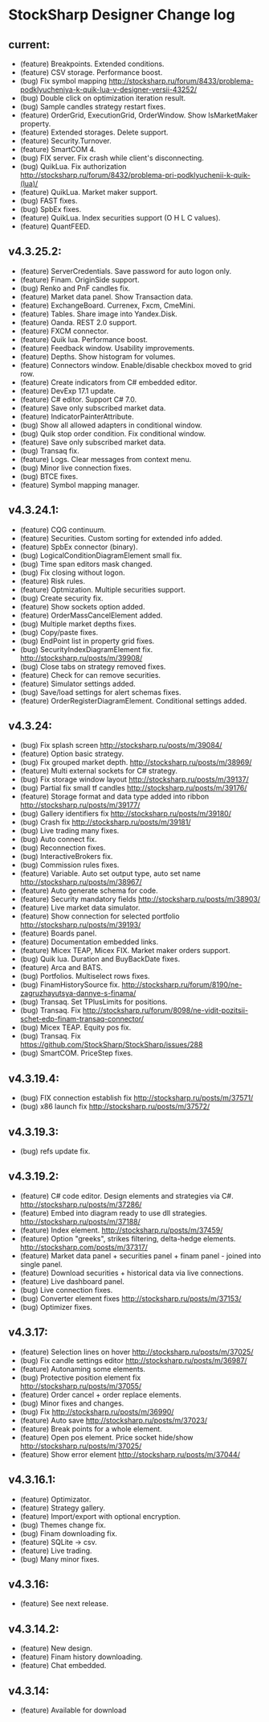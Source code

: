 StockSharp Designer Change log
========================
## current:
* (feature) Breakpoints. Extended conditions.
* (feature) CSV storage. Performance boost.
* (bug) Fix symbol mapping http://stocksharp.ru/forum/8433/problema-podklyucheniya-k-quik-lua-v-designer-versii-43252/
* (bug) Double click on optimization iteration result.
* (bug) Sample candles strategy restart fixes.
* (feature) OrderGrid, ExecutionGrid, OrderWindow. Show IsMarketMaker property.
* (feature) Extended storages. Delete support.
* (feature) Security.Turnover.
* (feature) SmartCOM 4.
* (bug) FIX server. Fix crash while client's disconnecting.
* (bug) QuikLua. Fix authorization http://stocksharp.ru/forum/8432/problema-pri-podklyuchenii-k-quik-(lua)/
* (feature) QuikLua. Market maker support.
* (bug) FAST fixes.
* (bug) SpbEx fixes.
* (feature) QuikLua. Index securities support (O H L C values).
* (feature) QuantFEED.

## v4.3.25.2:
* (feature) ServerCredentials. Save password for auto logon only.
* (feature) Finam. OriginSide support.
* (bug) Renko and PnF candles fix.
* (feature) Market data panel. Show Transaction data.
* (feature) ExchangeBoard. Currenex, Fxcm, CmeMini.
* (feature) Tables. Share image into Yandex.Disk.
* (feature) Oanda. REST 2.0 support.
* (feature) FXCM connector.
* (feature) Quik lua. Performance boost.
* (feature) Feedback window. Usability improvements.
* (feature) Depths. Show histogram for volumes.
* (feature) Connectors window. Enable/disable checkbox moved to grid row.
* (feature) Create indicators from C# embedded editor.
* (feature) DevExp 17.1 update.
* (feature) C# editor. Support C# 7.0.
* (feature) Save only subscribed market data.
* (feature) IndicatorPainterAttribute.
* (bug) Show all allowed adapters in conditional window.
* (bug) Quik stop order condition. Fix conditional window.
* (feature) Save only subscribed market data.
* (bug) Transaq fix.
* (feature) Logs. Clear messages from context menu.
* (bug) Minor live connection fixes.
* (bug) BTCE fixes.
* (feature) Symbol mapping manager.

## v4.3.24.1:
* (feature) CQG continuum.
* (feature) Securities. Custom sorting for extended info added.
* (feature) SpbEx connector (binary).
* (bug) LogicalConditionDiagramElement small fix.
* (bug) Time span editors mask changed.
* (bug) Fix closing without logon.
* (feature) Risk rules.
* (feature) Optmization. Multiple securities support.
* (bug) Create security fix.
* (feature) Show sockets option added.
* (feature) OrderMassCancelElement added.
* (bug) Multiple market depths fixes.
* (bug) Copy/paste fixes.
* (bug) EndPoint list in property grid fixes.
* (bug) SecurityIndexDiagramElement fix. http://stocksharp.ru/posts/m/39908/
* (bug) Close tabs on strategy removed fixes.
* (feature) Check for can remove securities.
* (feature) Simulator settings added.
* (bug) Save/load settings for alert schemas fixes.
* (feature) OrderRegisterDiagramElement. Conditional settings added.

## v4.3.24:
* (bug) Fix splash screen http://stocksharp.ru/posts/m/39084/
* (feature) Option basic strategy.
* (bug) Fix grouped market depth. http://stocksharp.ru/posts/m/38969/
* (feature) Multi external sockets for C# strategy. 
* (bug) Fix storage window layout http://stocksharp.ru/posts/m/39137/
* (bug) Partial fix small tf candles http://stocksharp.ru/posts/m/39176/
* (feature) Storage format and data type added into ribbon http://stocksharp.ru/posts/m/39177/
* (bug) Gallery identifiers fix http://stocksharp.ru/posts/m/39180/
* (bug) Crash fix http://stocksharp.ru/posts/m/39181/
* (bug) Live trading many fixes.
* (bug) Auto connect fix.
* (bug) Reconnection fixes.
* (bug) InteractiveBrokers fix.
* (bug) Commission rules fixes.
* (feature) Variable. Auto set output type, auto set name http://stocksharp.ru/posts/m/38967/
* (feature) Auto generate schema for code.
* (feature) Security mandatory fields http://stocksharp.ru/posts/m/38903/
* (feature) Live market data simulator.
* (feature) Show connection for selected portfolio http://stocksharp.ru/posts/m/39193/ 
* (feature) Boards panel.
* (feature) Documentation embedded links.
* (feature) Micex TEAP, Micex FIX. Market maker orders support.
* (bug) Quik lua. Duration and BuyBackDate fixes.
* (feature) Arca and BATS.
* (bug) Portfolios. Multiselect rows fixes.
* (bug) FinamHistorySource fix. http://stocksharp.ru/forum/8190/ne-zagruzhayutsya-dannye-s-finama/
* (bug) Transaq. Set TPlusLimits for positions.
* (bug) Transaq. Fix http://stocksharp.ru/forum/8098/ne-vidit-pozitsii-schet-edp-finam-transaq-connector/
* (bug) Micex TEAP. Equity pos fix.
* (bug) Transaq. Fix https://github.com/StockSharp/StockSharp/issues/288
* (bug) SmartCOM. PriceStep fixes.

## v4.3.19.4:
* (bug) FIX connection establish fix http://stocksharp.ru/posts/m/37571/
* (bug) x86 launch fix http://stocksharp.ru/posts/m/37572/

## v4.3.19.3:
* (bug) refs update fix.

## v4.3.19.2:
* (feature) C# code editor. Design elements and strategies via C#. http://stocksharp.ru/posts/m/37286/
* (feature) Embed into diagram ready to use dll strategies. http://stocksharp.ru/posts/m/37188/
* (feature) Index element. http://stocksharp.ru/posts/m/37459/
* (feature) Option "greeks", strikes filtering, delta-hedge elements. http://stocksharp.com/posts/m/37317/
* (feature) Market data panel + securities panel + finam panel - joined into single panel.
* (feature) Download securities + historical data via live connections.
* (feature) Live dashboard panel.
* (bug) Live connection fixes.
* (bug) Converter element fixes http://stocksharp.ru/posts/m/37153/
* (bug) Optimizer fixes.

## v4.3.17:
* (feature) Selection lines on hover http://stocksharp.ru/posts/m/37025/
* (bug) Fix candle settings editor http://stocksharp.ru/posts/m/36987/
* (feature) Autonaming some elements.
* (bug) Protective position element fix http://stocksharp.ru/posts/m/37055/
* (feature) Order cancel + order replace elements.
* (bug) Minor fixes and changes.
* (bug) Fix http://stocksharp.ru/posts/m/36990/
* (feature) Auto save http://stocksharp.ru/posts/m/37023/
* (feature) Break points for a whole element.
* (feature) Open pos element. Price socket hide/show http://stocksharp.ru/posts/m/37025/
* (feature) Show error element http://stocksharp.ru/posts/m/37044/

## v4.3.16.1:
* (feature) Optimizator.
* (feature) Strategy gallery.
* (feature) Import/export with optional encryption.
* (bug) Themes change fix.
* (bug) Finam downloading fix.
* (feature) SQLite -> csv.
* (feature) Live trading.
* (bug) Many minor fixes.

## v4.3.16:
* (feature) See next release.

## v4.3.14.2:
* (feature) New design.
* (feature) Finam history downloading.
* (feature) Chat embedded.

## v4.3.14:
* (feature) Available for download